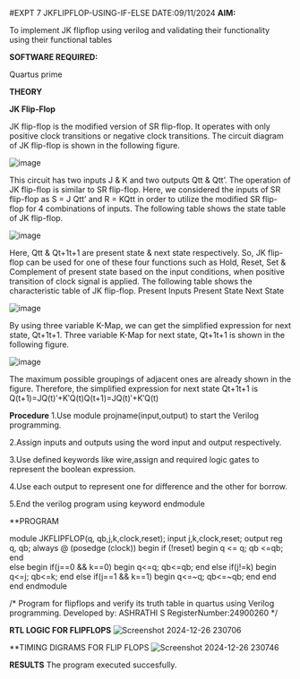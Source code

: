 #EXPT 7 JKFLIPFLOP-USING-IF-ELSE
DATE:09/11/2024
**AIM:** 

To implement  JK flipflop using verilog and validating their functionality using their functional tables

**SOFTWARE REQUIRED:**

Quartus prime

**THEORY**

**JK Flip-Flop**

JK flip-flop is the modified version of SR flip-flop. It operates with only positive clock transitions or negative clock transitions. The circuit diagram of JK flip-flop is shown in the following figure.

![image](https://github.com/naavaneetha/JKFLIPFLOP-USING-IF-ELSE/assets/154305477/a649c30b-232b-4558-b188-fd6c09845180)


This circuit has two inputs J & K and two outputs Qtt & Qtt’. The operation of JK flip-flop is similar to SR flip-flop. Here, we considered the inputs of SR flip-flop as S = J Qtt’ and R = KQtt in order to utilize the modified SR flip-flop for 4 combinations of inputs. The following table shows the state table of JK flip-flop.

![image](https://github.com/naavaneetha/JKFLIPFLOP-USING-IF-ELSE/assets/154305477/c4360742-e8a8-4937-b089-c46c0433f9a3)

 
Here, Qtt & Qt+1t+1 are present state & next state respectively. So, JK flip-flop can be used for one of these four functions such as Hold, Reset, Set & Complement of present state based on the input conditions, when positive transition of clock signal is applied. The following table shows the characteristic table of JK flip-flop. Present Inputs Present State Next State
 
![image](https://github.com/naavaneetha/JKFLIPFLOP-USING-IF-ELSE/assets/154305477/6c275261-a6d5-4c37-a3a7-1e88ca11c4cd)

By using three variable K-Map, we can get the simplified expression for next state, Qt+1t+1. Three variable K-Map for next state, Qt+1t+1 is shown in the following figure.
 
![image](https://github.com/naavaneetha/JKFLIPFLOP-USING-IF-ELSE/assets/154305477/5174f41b-0ce0-4329-a372-6d1943ea6673)

The maximum possible groupings of adjacent ones are already shown in the figure. Therefore, the simplified expression for next state Qt+1t+1 is Q(t+1)=JQ(t)′+K′Q(t)Q(t+1)=JQ(t)′+K′Q(t)

**Procedure**
1.Use module projname(input,output) to start the Verilog programming.

2.Assign inputs and outputs using the word input and output respectively.

3.Use defined keywords like wire,assign and required logic gates to represent the boolean expression.

4.Use each output to represent one for difference and the other for borrow.

5.End the verilog program using keyword endmodule



**PROGRAM

module JKFLIPFLOP(q, qb,j,k,clock,reset); 
input j,k,clock,reset; 
output reg q, qb;
always @ (posedge (clock))
begin 
    if (!reset)
        begin
           q <= q;
           qb <=qb;
        end  
else begin if(j==0 && k==0) begin q<=q;
qb<=qb;
end else if(j!=k) begin q<=j;
qb<=k;
end else if(j==1 && k==1) begin q<=~q;
qb<=~qb;
end
end end endmodule

/* Program for flipflops and verify its truth table in quartus using Verilog programming. Developed by: ASHRATHI S RegisterNumber:24900260
*/

**RTL LOGIC FOR FLIPFLOPS**
![Screenshot 2024-12-26 230706](https://github.com/user-attachments/assets/689d9a5e-9ac6-40a0-8437-3539b0a63b40)


**TIMING DIGRAMS FOR FLIP FLOPS
![Screenshot 2024-12-26 230746](https://github.com/user-attachments/assets/53052ce6-dead-414b-a11c-625809c8f258)


**RESULTS**
The program executed succesfully.
